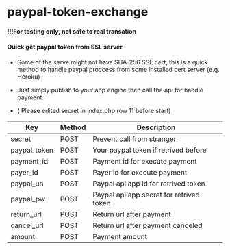# paypal-token-exchange

#### !!!For testing only, not safe to real transation

#### Quick get paypal token from SSL server

* Some of the serve might not have SHA-256 SSL cert, this is a quick method to handle paypal proccess from some installed cert server (e.g. Heroku)

* Just simply publish to your app engine then call the api for handle payment. 

* ( Please edited secret in index.php row 11 before start)

| Key | Method | Description |
|----|----|----|
| secret | POST | Prevent call from stranger |
| paypal_token | POST | Your paypal token if retrived before |
| payment_id | POST | Payment id for execute payment |
| payer_id | POST | Payer id for execute payment |
| paypal_un | POST | Paypal api app id for retrived token |
| paypal_pw | POST | Paypal api app secret for retrived token | 
| return_url | POST | Return url after payment |
| cancel_url | POST | Return url after payment canceled |
| amount | POST | Payment amount |
